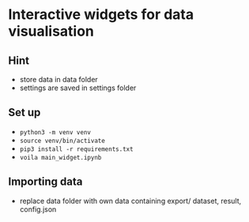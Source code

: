# Interactive widgets for data visualisation
## Hint
* store data in data folder
* settings are saved in settings folder
## Set up
* `python3 -m venv venv`
* `source venv/bin/activate`
* `pip3 install -r requirements.txt`
* `voila main_widget.ipynb`

## Importing data
* replace data folder with own data containing export/ dataset, result, config.json 
